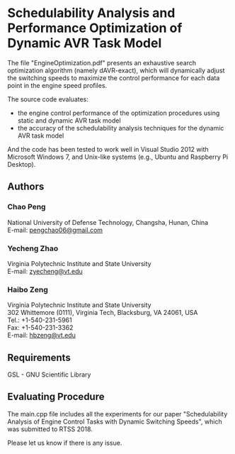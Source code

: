 # Schedulability Analysis and Performance Optimization of Dynamic AVR Task Model #

The file "EngineOptimization.pdf" presents an exhaustive search optimization algorithm (namely dAVR-exact), which will dynamically adjust the switching speeds to maximize the control performance for each data point in the engine speed profiles.

The source code evaluates:
- the engine control performance of the optimization procedures using static and dynamic AVR task model
- the accuracy of the schedulability analysis techniques for the dynamic AVR task model

And the code has been tested to work well in Visual Studio 2012 with Microsoft Windows 7, and Unix-like systems (e.g., Ubuntu and Raspberry Pi Desktop).

## Authors ##
### Chao Peng ###
National University of Defense Technology, Changsha, Hunan, China<br/>
E-mail: pengchao06@gmail.com

### Yecheng Zhao ###
Virginia Polytechnic Institute and State University<br/>
E-mail: zyecheng@vt.edu

### Haibo Zeng ###
Virginia Polytechnic Institute and State University<br/>
302 Whittemore (0111), Virginia Tech, Blacksburg, VA 24061, USA<br/>
Tel.: +1-540-231-5961<br/>
Fax: +1-540-231-3362<br/>
E-mail: hbzeng@vt.edu

## Requirements ##
GSL - GNU Scientific Library

## Evaluating Procedure ##

The main.cpp file includes all the experiments for our paper "Schedulability Analysis of Engine Control Tasks
with Dynamic Switching Speeds", which was submitted to RTSS 2018. 

Please let us know if there is any issue.
